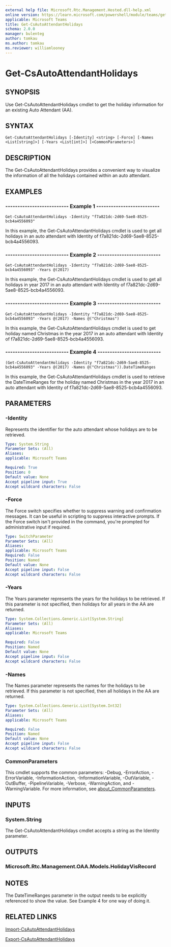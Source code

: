 ```yaml
---
external help file: Microsoft.Rtc.Management.Hosted.dll-help.xml
online version: https://learn.microsoft.com/powershell/module/teams/get-csautoattendantholidays
applicable: Microsoft Teams
title: Get-CsAutoAttendantHolidays
schema: 2.0.0
manager: bulenteg
author: tomkau
ms.author: tomkau
ms.reviewer: williamlooney
---
```


# Get-CsAutoAttendantHolidays

## SYNOPSIS
Use Get-CsAutoAttendantHolidays cmdlet to get the holiday information for an existing Auto Attendant (AA).

## SYNTAX

```
Get-CsAutoAttendantHolidays [-Identity] <string> [-Force] [-Names <List[string]>] [-Years <List[int]>] [<CommonParameters>]
```

## DESCRIPTION
The Get-CsAutoAttendantHolidays provides a convenient way to visualize the information of all the holidays contained within an auto attendant.

## EXAMPLES

### -------------------------- Example 1 --------------------------
```
Get-CsAutoAttendantHolidays -Identity "f7a821dc-2d69-5ae8-8525-bcb4a4556093"
```

In this example, the Get-CsAutoAttendantHolidays cmdlet is used to get all holidays in an auto attendant with Identity of f7a821dc-2d69-5ae8-8525-bcb4a4556093.

### -------------------------- Example 2 --------------------------
```
Get-CsAutoAttendantHolidays -Identity "f7a821dc-2d69-5ae8-8525-bcb4a4556093" -Years @(2017)
```

In this example, the Get-CsAutoAttendantHolidays cmdlet is used to get all holidays in year 2017 in an auto attendant with Identity of f7a821dc-2d69-5ae8-8525-bcb4a4556093.

### -------------------------- Example 3 --------------------------
```
Get-CsAutoAttendantHolidays -Identity "f7a821dc-2d69-5ae8-8525-bcb4a4556093" -Years @(2017) -Names @("Christmas")
```

In this example, the Get-CsAutoAttendantHolidays cmdlet is used to get holiday named Christmas in the year 2017 in an auto attendant with Identity of f7a821dc-2d69-5ae8-8525-bcb4a4556093.

### -------------------------- Example 4 --------------------------
```
(Get-CsAutoAttendantHolidays -Identity "f7a821dc-2d69-5ae8-8525-bcb4a4556093" -Years @(2017) -Names @("Christmas")).DateTimeRanges
```

In this example, the Get-CsAutoAttendantHolidays cmdlet is used to retrieve the DateTimeRanges for the holiday named Christmas in the year 2017 in an auto attendant with Identity of f7a821dc-2d69-5ae8-8525-bcb4a4556093.

## PARAMETERS

### -Identity
Represents the identifier for the auto attendant whose holidays are to be retrieved.

```yaml
Type: System.String
Parameter Sets: (All)
Aliases:
applicable: Microsoft Teams

Required: True
Position: 0
Default value: None
Accept pipeline input: True
Accept wildcard characters: False
```

### -Force
The Force switch specifies whether to suppress warning and confirmation messages. It can be useful in scripting to suppress interactive prompts. If the Force switch isn't provided in the command, you're prompted for administrative input if required.

```yaml
Type: SwitchParameter
Parameter Sets: (All)
Aliases:
applicable: Microsoft Teams
Required: False
Position: Named
Default value: None
Accept pipeline input: False
Accept wildcard characters: False
```

### -Years
The Years parameter represents the years for the holidays to be retrieved. If this parameter is not specified, then holidays for all years in the AA are returned.

```yaml
Type: System.Collections.Generic.List[System.String]
Parameter Sets: (All)
Aliases:
applicable: Microsoft Teams

Required: False
Position: Named
Default value: None
Accept pipeline input: False
Accept wildcard characters: False
```

### -Names
The Names parameter represents the names for the holidays to be retrieved. If this parameter is not specified, then all holidays in the AA are returned.

```yaml
Type: System.Collections.Generic.List[System.Int32]
Parameter Sets: (All)
Aliases:
applicable: Microsoft Teams

Required: False
Position: Named
Default value: None
Accept pipeline input: False
Accept wildcard characters: False
```

### CommonParameters
This cmdlet supports the common parameters: -Debug, -ErrorAction, -ErrorVariable, -InformationAction, -InformationVariable, -OutVariable, -OutBuffer, -PipelineVariable, -Verbose, -WarningAction, and -WarningVariable. For more information, see [about_CommonParameters](https://go.microsoft.com/fwlink/?LinkID=113216).

## INPUTS

### System.String
The Get-CsAutoAttendantHolidays cmdlet accepts a string as the Identity parameter.

## OUTPUTS

### Microsoft.Rtc.Management.OAA.Models.HolidayVisRecord

## NOTES
The DateTimeRanges parameter in the output needs to be explicitly referenced to show the value. See Example 4 for one way of doing it.

## RELATED LINKS

[Import-CsAutoAttendantHolidays](https://learn.microsoft.com/powershell/module/teams/import-csautoattendantholidays)

[Export-CsAutoAttendantHolidays](https://learn.microsoft.com/powershell/module/teams/export-csautoattendantholidays)
